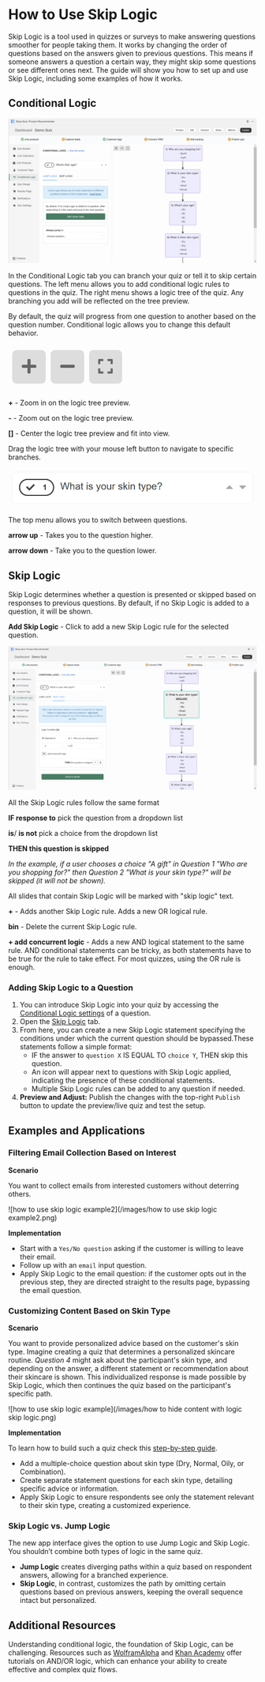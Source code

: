 # How to Use Skip Logic

Skip Logic is a tool used in quizzes or surveys to make answering questions smoother for people taking them. It works by changing the order of questions based on the answers given to previous questions. This means if someone answers a question a certain way, they might skip some questions or see different ones next. The guide will show you how to set up and use Skip Logic, including some examples of how it works.

## Conditional Logic

![quiz builder conditional logic](/images/manual_quizbuilder_conditionallogic.png)

In the Conditional Logic tab you can branch your quiz or tell it to skip certain questions. The left menu allows you to add conditional logic rules to questions in the quiz. The right menu shows a logic tree of the quiz. Any branching you add will be reflected on the tree preview.

By default, the quiz will progress from one question to another based on the question number. Conditional logic allows you to change this default behavior.

![quiz builder conditional logic preview options](/images/manual_quizbuilder_conditionallogic_previewoptions.png)

**+** - Zoom in on the logic tree preview.

**-** - Zoom out on the logic tree preview.

**[]** - Center the logic tree preview and fit into view.

Drag the logic tree with your mouse left button to navigate to specific branches.

![quiz builder quiz design switch question](/images/manual_quizbuilder_quizdesign_switchquestion.png)

The top menu allows you to switch between questions.

**arrow up** - Takes you to the question higher.

**arrow down** - Take you to the question lower.

## Skip Logic

Skip Logic determines whether a question is presented or skipped based on responses to previous questions. By default, if no Skip Logic is added to a question, it will be shown.

**Add Skip Logic** - Click to add a new Skip Logic rule for the selected question.

![quiz builder conditional logic skip logic rule](/images/manual_quizbuilder_conditionallogic_skiplogicrule.png)

All the Skip Logic rules follow the same format

**IF response to** pick the question from a dropdown list

**is**/ **is not** pick a choice from the dropdown list

**THEN this question is skipped**

*In the example, if a user chooses a choice "A gift" in Question 1 "Who are you shopping for?" then Question 2 "What is your skin type?" will be skipped (it will not be shown).*

All slides that contain Skip Logic will be marked with "skip logic" text.

**+** - Adds another Skip Logic rule. Adds a new OR logical rule.

**bin** - Delete the current Skip Logic rule.

**+ add concurrent logic** - Adds a new AND logical statement to the same rule. AND conditional statements can be tricky, as both statements have to be true for the rule to take effect. For most quizzes, using the OR rule is enough.


### Adding Skip Logic to a Question

1. You can introduce Skip Logic into your quiz by accessing the [Conditional Logic settings](https://docs.revenuehunt.com/reference/quiz-builder/#conditional-logic) of a question.
2. Open the [Skip Logic](https://docs.revenuehunt.com/reference/quiz-builder/#skip-logic) tab. 
3. From here, you can create a new Skip Logic statement specifying the conditions under which the current question should be bypassed.These statements follow a simple format: 
    - IF the answer to `question X` IS EQUAL TO `choice Y`, THEN skip this question. 
    - An icon will appear next to questions with Skip Logic applied, indicating the presence of these conditional statements. 
    - Multiple Skip Logic rules can be added to any question if needed.
4. **Preview and Adjust:** Publish the changes with the top-right `Publish` button to update the preview/live quiz and test the setup.

## Examples and Applications

### Filtering Email Collection Based on Interest

**Scenario**

You want to collect emails from interested customers without deterring others.

![how to use skip logic example2](/images/how to use skip logic example2.png)

**Implementation**

- Start with a `Yes/No question` asking if the customer is willing to leave their email.
- Follow up with an `email` input question.
- Apply Skip Logic to the email question: if the customer opts out in the previous step, they are directed straight to the results page, bypassing the email question.

### Customizing Content Based on Skin Type

**Scenario**

You want to provide personalized advice based on the customer's skin type. Imagine creating a quiz that determines a personalized skincare routine. *Question 4* might ask about the participant's skin type, and depending on the answer, a different statement or recommendation about their skincare is shown. This individualized response is made possible by Skip Logic, which then continues the quiz based on the participant's specific path.

![how to use skip logic example](/images/how to hide content with logic skip logic.png)

**Implementation**

To learn how to build such a quiz check this [step-by-step guide](https://docs.revenuehunt.com/how-to-guides/hide-content-with-logic/).

- Add a multiple-choice question about skin type (Dry, Normal, Oily, or Combination).
- Create separate statement questions for each skin type, detailing specific advice or information.
- Apply Skip Logic to ensure respondents see only the statement relevant to their skin type, creating a customized experience.

### Skip Logic vs. Jump Logic

The new app interface gives the option to use Jump Logic and Skip Logic. You shouldn’t combine both types of logic in the same quiz.

- **Jump Logic** creates diverging paths within a quiz based on respondent answers, allowing for a branched experience.
- **Skip Logic**, in contrast, customizes the path by omitting certain questions based on previous answers, keeping the overall sequence intact but personalized.


## Additional Resources

Understanding conditional logic, the foundation of Skip Logic, can be challenging. Resources such as [WolframAlpha](https://www.wolframalpha.com/input/?i=A+AND+%28B+OR+C%29) and [Khan Academy](https://www.khanacademy.org/computing/ap-computer-science-principles/programming-101/boolean-logic/a/compound-booleans-with-logical-operators) offer tutorials on AND/OR logic, which can enhance your ability to create effective and complex quiz flows.

